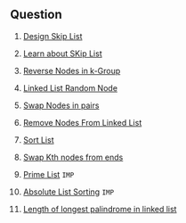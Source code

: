 ## Question 


1. [Design Skip List](https://leetcode.com/problems/design-skiplist/)
2. [Learn about SKip List](https://www.javatpoint.com/skip-list-in-data-structure)
3. [Reverse Nodes in k-Group](https://leetcode.com/problems/reverse-nodes-in-k-group/)

1. [Linked List Random Node](https://tinyl.io/73CO)
2. [Swap Nodes in pairs](https://leetcode.com/problems/swap-nodes-in-pairs/)
3. [Remove Nodes From Linked List](https://leetcode.com/problems/remove-nodes-from-linked-list/)
4. [Sort List](https://leetcode.com/problems/sort-list/description/)
5. [Swap Kth nodes from ends](https://tinyl.io/7gxA)
6. [Prime List](https://tinyl.io/7jLE) `IMP`
7. [Absolute List Sorting](https://tinyl.io/7jLU)  `IMP`
8. [Length of longest palindrome in linked list](https://tinyl.io/7xTL)
